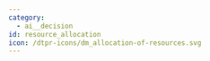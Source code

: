 ```yaml
---
category:
  - ai__decision
id: resource_allocation
icon: /dtpr-icons/dm_allocation-of-resources.svg
---
```

